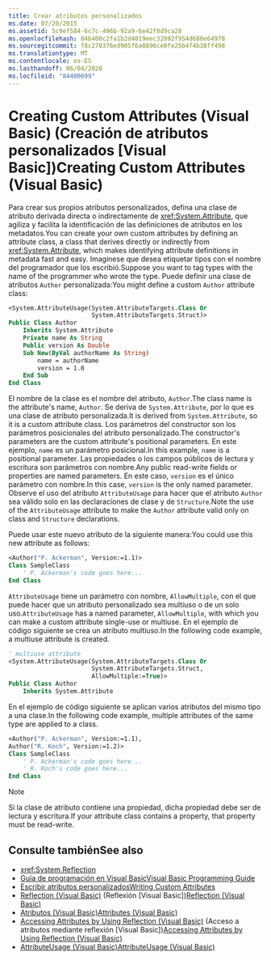 ```yaml
---
title: Crear atributos personalizados
ms.date: 07/20/2015
ms.assetid: 5c9ef584-6c7c-496b-92a9-6e42f8d9ca28
ms.openlocfilehash: 84b400c2fa1b2d4019eec32092f954d680e64978
ms.sourcegitcommit: f8c270376ed905f6a8896ce0fe25b4f4b38ff498
ms.translationtype: MT
ms.contentlocale: es-ES
ms.lasthandoff: 06/04/2020
ms.locfileid: "84400699"
---
```

# <a name="creating-custom-attributes-visual-basic"></a><span data-ttu-id="baeaf-102">Creating Custom Attributes (Visual Basic) (Creación de atributos personalizados [Visual Basic])</span><span class="sxs-lookup"><span data-stu-id="baeaf-102">Creating Custom Attributes (Visual Basic)</span></span>

<span data-ttu-id="baeaf-103">Para crear sus propios atributos personalizados, defina una clase de atributo derivada directa o indirectamente de <xref:System.Attribute>, que agiliza y facilita la identificación de las definiciones de atributos en los metadatos.</span><span class="sxs-lookup"><span data-stu-id="baeaf-103">You can create your own custom attributes by defining an attribute class, a class that derives directly or indirectly from <xref:System.Attribute>, which makes identifying attribute definitions in metadata fast and easy.</span></span> <span data-ttu-id="baeaf-104">Imagínese que desea etiquetar tipos con el nombre del programador que los escribió.</span><span class="sxs-lookup"><span data-stu-id="baeaf-104">Suppose you want to tag types with the name of the programmer who wrote the type.</span></span> <span data-ttu-id="baeaf-105">Puede definir una clase de atributos `Author` personalizada:</span><span class="sxs-lookup"><span data-stu-id="baeaf-105">You might define a custom `Author` attribute class:</span></span>

```vb
<System.AttributeUsage(System.AttributeTargets.Class Or
                       System.AttributeTargets.Struct)>
Public Class Author
    Inherits System.Attribute
    Private name As String
    Public version As Double
    Sub New(ByVal authorName As String)
        name = authorName
        version = 1.0
    End Sub
End Class
```

<span data-ttu-id="baeaf-106">El nombre de la clase es el nombre del atributo, `Author`.</span><span class="sxs-lookup"><span data-stu-id="baeaf-106">The class name is the attribute's name, `Author`.</span></span> <span data-ttu-id="baeaf-107">Se deriva de `System.Attribute`, por lo que es una clase de atributo personalizada.</span><span class="sxs-lookup"><span data-stu-id="baeaf-107">It is derived from `System.Attribute`, so it is a custom attribute class.</span></span> <span data-ttu-id="baeaf-108">Los parámetros del constructor son los parámetros posicionales del atributo personalizado.</span><span class="sxs-lookup"><span data-stu-id="baeaf-108">The constructor's parameters are the custom attribute's positional parameters.</span></span> <span data-ttu-id="baeaf-109">En este ejemplo, `name` es un parámetro posicional.</span><span class="sxs-lookup"><span data-stu-id="baeaf-109">In this example, `name` is a positional parameter.</span></span> <span data-ttu-id="baeaf-110">Las propiedades o los campos públicos de lectura y escritura son parámetros con nombre.</span><span class="sxs-lookup"><span data-stu-id="baeaf-110">Any public read-write fields or properties are named parameters.</span></span> <span data-ttu-id="baeaf-111">En este caso, `version` es el único parámetro con nombre.</span><span class="sxs-lookup"><span data-stu-id="baeaf-111">In this case, `version` is the only named parameter.</span></span> <span data-ttu-id="baeaf-112">Observe el uso del atributo `AttributeUsage` para hacer que el atributo `Author` sea válido solo en las declaraciones de clase y de `Structure`.</span><span class="sxs-lookup"><span data-stu-id="baeaf-112">Note the use of the `AttributeUsage` attribute to make the `Author` attribute valid only on class and `Structure` declarations.</span></span>

<span data-ttu-id="baeaf-113">Puede usar este nuevo atributo de la siguiente manera:</span><span class="sxs-lookup"><span data-stu-id="baeaf-113">You could use this new attribute as follows:</span></span>

```vb
<Author("P. Ackerman", Version:=1.1)>
Class SampleClass
    ' P. Ackerman's code goes here...
End Class
```

<span data-ttu-id="baeaf-114">`AttributeUsage` tiene un parámetro con nombre, `AllowMultiple`, con el que puede hacer que un atributo personalizado sea multiuso o de un solo uso.</span><span class="sxs-lookup"><span data-stu-id="baeaf-114">`AttributeUsage` has a named parameter, `AllowMultiple`, with which you can make a custom attribute single-use or multiuse.</span></span> <span data-ttu-id="baeaf-115">En el ejemplo de código siguiente se crea un atributo multiuso.</span><span class="sxs-lookup"><span data-stu-id="baeaf-115">In the following code example, a multiuse attribute is created.</span></span>

```vb
' multiuse attribute
<System.AttributeUsage(System.AttributeTargets.Class Or
                       System.AttributeTargets.Struct,
                       AllowMultiple:=True)>
Public Class Author
    Inherits System.Attribute
```

<span data-ttu-id="baeaf-116">En el ejemplo de código siguiente se aplican varios atributos del mismo tipo a una clase.</span><span class="sxs-lookup"><span data-stu-id="baeaf-116">In the following code example, multiple attributes of the same type are applied to a class.</span></span>

```vb
<Author("P. Ackerman", Version:=1.1),
Author("R. Koch", Version:=1.2)>
Class SampleClass
    ' P. Ackerman's code goes here...
    ' R. Koch's code goes here...
End Class
```

> [!NOTE]
> <span data-ttu-id="baeaf-117">Si la clase de atributo contiene una propiedad, dicha propiedad debe ser de lectura y escritura.</span><span class="sxs-lookup"><span data-stu-id="baeaf-117">If your attribute class contains a property, that property must be read-write.</span></span>

## <a name="see-also"></a><span data-ttu-id="baeaf-118">Consulte también</span><span class="sxs-lookup"><span data-stu-id="baeaf-118">See also</span></span>

- <xref:System.Reflection>
- [<span data-ttu-id="baeaf-119">Guía de programación en Visual Basic</span><span class="sxs-lookup"><span data-stu-id="baeaf-119">Visual Basic Programming Guide</span></span>](../../index.md)
- [<span data-ttu-id="baeaf-120">Escribir atributos personalizados</span><span class="sxs-lookup"><span data-stu-id="baeaf-120">Writing Custom Attributes</span></span>](../../../../standard/attributes/writing-custom-attributes.md)
- <span data-ttu-id="baeaf-121">[Reflection (Visual Basic)](../reflection.md) (Reflexión [Visual Basic])</span><span class="sxs-lookup"><span data-stu-id="baeaf-121">[Reflection (Visual Basic)](../reflection.md)</span></span>
- [<span data-ttu-id="baeaf-122">Atributos (Visual Basic)</span><span class="sxs-lookup"><span data-stu-id="baeaf-122">Attributes (Visual Basic)</span></span>](../../../language-reference/attributes.md)
- <span data-ttu-id="baeaf-123">[Accessing Attributes by Using Reflection (Visual Basic)](accessing-attributes-by-using-reflection.md) (Acceso a atributos mediante reflexión [Visual Basic])</span><span class="sxs-lookup"><span data-stu-id="baeaf-123">[Accessing Attributes by Using Reflection (Visual Basic)](accessing-attributes-by-using-reflection.md)</span></span>
- [<span data-ttu-id="baeaf-124">AttributeUsage (Visual Basic)</span><span class="sxs-lookup"><span data-stu-id="baeaf-124">AttributeUsage (Visual Basic)</span></span>](attributeusage.md)

